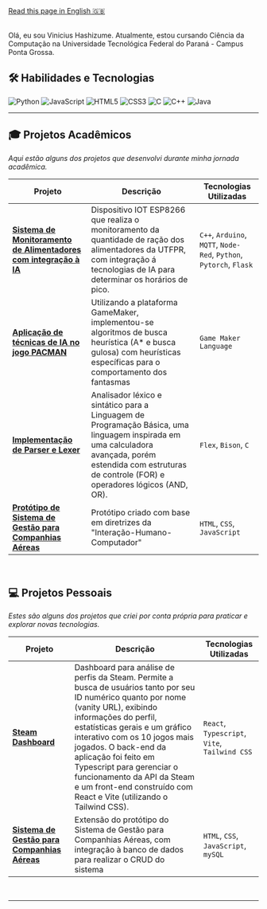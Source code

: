 <div align="left">
<a href="README-en.md">Read this page in English 🇬🇧</a>
</div>
<br>

Olá, eu sou Vinicius Hashizume. Atualmente, estou cursando Ciência da Computação na Universidade Tecnológica Federal do Paraná - Campus Ponta Grossa.
<br>

## 🛠️ Habilidades e Tecnologias
![Python](https://img.shields.io/badge/Python-3776AB?style=for-the-badge&logo=python&logoColor=white)
![JavaScript](https://img.shields.io/badge/JavaScript-F7DF1E?style=for-the-badge&logo=javascript&logoColor=black)
![HTML5](https://img.shields.io/badge/HTML5-E34F26?style=for-the-badge&logo=html5&logoColor=white)
![CSS3](https://img.shields.io/badge/CSS3-1572B6?style=for-the-badge&logo=css3&logoColor=white)
![C](https://img.shields.io/badge/c-%23A8B9CC.svg?style=for-the-badge&logo=c&logoColor=white)
![C++](https://img.shields.io/badge/c++-%2300599C.svg?style=for-the-badge&logo=c%2B%2B&logoColor=white)
![Java](https://img.shields.io/badge/java-%23ED8B00.svg?style=for-the-badge&logo=openjdk&logoColor=white)
<br>

---

## 🎓 Projetos Acadêmicos
*Aqui estão alguns dos projetos que desenvolvi durante minha jornada acadêmica.*

| Projeto | Descrição | Tecnologias Utilizadas |
|---|---|---|
| **[Sistema de Monitoramento de Alimentadores com integração à IA](https://github.com/viniciushashizume/Projeto-Alimentador-LABRIOT-2)** | Dispositivo IOT ESP8266 que realiza o monitoramento da quantidade de ração dos alimentadores da UTFPR, com integração á tecnologias de IA para determinar os horários de pico. | `C++`, `Arduino`, `MQTT`, `Node-Red`, `Python`, `Pytorch`, `Flask`|
| **[Aplicação de técnicas de IA no jogo PACMAN ](https://github.com/viniciushashizume/Cidades-Inteligentes---Pacman)** | Utilizando a plataforma GameMaker, implementou-se algoritmos de busca heurística (A* e busca gulosa) com heurísticas específicas para o comportamento dos fantasmas | `Game Maker Language` |
| **[Implementação de Parser e Lexer](https://github.com/viniciushashizume/Compiladores-T1)** | Analisador léxico e sintático para a Linguagem de Programação Básica, uma linguagem inspirada em uma calculadora avançada, porém estendida com estruturas de controle (FOR) e operadores lógicos (AND, OR). | `Flex`, `Bison`, `C` |
| **[Protótipo de Sistema de Gestão para Companhias Aéreas](https://github.com/viniciushashizume/ProjetoIHC)** | Protótipo criado com base em diretrizes da "Interação-Humano-Computador" | `HTML`, `CSS`, `JavaScript` |

<br>

## 💻 Projetos Pessoais
*Estes são alguns dos projetos que criei por conta própria para praticar e explorar novas tecnologias.*

| Projeto | Descrição | Tecnologias Utilizadas |
|---|---|---|
| **[Steam Dashboard](https://github.com/viniciushashizume/SteamDashboard)** | Dashboard para análise de perfis da Steam. Permite a busca de usuários tanto por seu ID numérico quanto por nome (vanity URL), exibindo informações do perfil, estatísticas gerais e um gráfico interativo com os 10 jogos mais jogados. O back-end da aplicação foi feito em Typescript para gerenciar o funcionamento da API da Steam e um front-end construído com React e Vite (utilizando o Tailwind CSS).|`React`, `Typescript`, `Vite`, `Tailwind CSS`|
| **[Sistema de Gestão para Companhias Aéreas](https://github.com/viniciushashizume/ProjetoAvioes)** | Extensão do protótipo do Sistema de Gestão para Companhias Aéreas, com integração à banco de dados para realizar o CRUD do sistema| `HTML`, `CSS`, `JavaScript`, `mySQL` |
<br>

---
